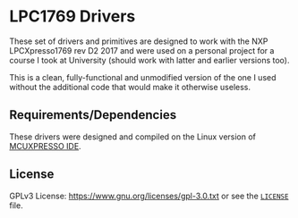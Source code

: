 # LPC1769 Drivers

These set of drivers and primitives are designed to work with the NXP LPCXpresso1769 rev D2 2017 and were used on a personal project for a course I took at University (should work with latter and earlier versions too).

This is a clean, fully-functional and unmodified version of the one I used without the additional code that would make it otherwise useless.

## Requirements/Dependencies

These drivers were designed and compiled on the Linux version of [MCUXPRESSO IDE](https://www.nxp.com/design/software/development-software/mcuxpresso-software-and-tools/mcuxpresso-integrated-development-environment-ide:MCUXpresso-IDE).

## License

GPLv3 License: https://www.gnu.org/licenses/gpl-3.0.txt or see the 
[`LICENSE`](https://github.com/rnsavinelli/SWBSS/blob/master/LICENSE) file.

